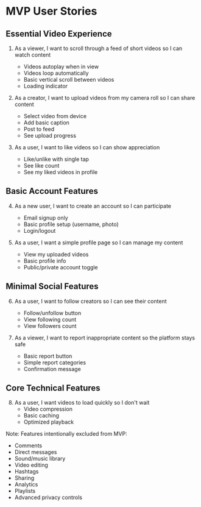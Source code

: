 # MVP User Stories

## Essential Video Experience

1. As a viewer, I want to scroll through a feed of short videos so I can watch content
   - Videos autoplay when in view
   - Videos loop automatically
   - Basic vertical scroll between videos
   - Loading indicator

2. As a creator, I want to upload videos from my camera roll so I can share content
   - Select video from device
   - Add basic caption
   - Post to feed
   - See upload progress

3. As a user, I want to like videos so I can show appreciation
   - Like/unlike with single tap
   - See like count
   - See my liked videos in profile

## Basic Account Features

4. As a new user, I want to create an account so I can participate
   - Email signup only
   - Basic profile setup (username, photo)
   - Login/logout

5. As a user, I want a simple profile page so I can manage my content
   - View my uploaded videos
   - Basic profile info
   - Public/private account toggle

## Minimal Social Features

6. As a user, I want to follow creators so I can see their content
   - Follow/unfollow button
   - View following count
   - View followers count

7. As a viewer, I want to report inappropriate content so the platform stays safe
   - Basic report button
   - Simple report categories
   - Confirmation message

## Core Technical Features

8. As a user, I want videos to load quickly so I don't wait
   - Video compression
   - Basic caching
   - Optimized playback

Note: Features intentionally excluded from MVP:
- Comments
- Direct messages
- Sound/music library
- Video editing
- Hashtags
- Sharing
- Analytics
- Playlists
- Advanced privacy controls 